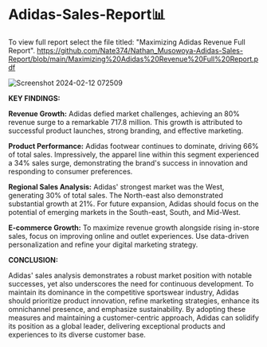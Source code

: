 # Adidas-Sales-Report📊
To view full report select the file titled: "Maximizing Adidas Revenue Full Report". https://github.com/Nate374/Nathan_Musowoya-Adidas-Sales-Report/blob/main/Maximizing%20Adidas%20Revenue%20Full%20Report.pdf

![Screenshot 2024-02-12 072509](https://github.com/Nate374/Adidas-Sales-Report/assets/156354640/7b05ad11-21d3-4764-a172-07176489a162)

**KEY FINDINGS:**

**Revenue Growth:** Adidas defied market challenges, achieving an 80% revenue surge to a remarkable 717.8 million. This growth is attributed to successful product launches, strong branding, and effective marketing.

**Product Performance:** Adidas footwear continues to dominate, driving 66% of total sales.  Impressively, the apparel line within this segment experienced a 34% sales surge, demonstrating the brand's success in innovation and responding to consumer preferences.

**Regional Sales Analysis:** Adidas' strongest market was the West, generating 30% of total sales. The North-east also demonstrated substantial growth at 21%. For future expansion, Adidas should focus on the potential of emerging markets in the South-east, South, and Mid-West.

**E-commerce Growth:** To maximize revenue growth alongside rising in-store sales, focus on improving online and outlet experiences. Use data-driven personalization and refine your digital marketing strategy.

**CONCLUSION:**

Adidas' sales analysis demonstrates a robust market position with notable successes, yet also underscores the need for continuous development. To maintain its dominance in the competitive sportswear industry, Adidas should prioritize product innovation, refine marketing strategies, enhance its omnichannel presence, and emphasize sustainability. By adopting these measures and maintaining a customer-centric approach, Adidas can solidify its position as a global leader, delivering exceptional products and experiences to its diverse customer base.

